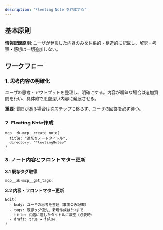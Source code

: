 ```yaml
---
description: "Fleeting Note を作成する"
---
```


## 基本原則

**情報記録原則**: ユーザが発言した内容のみを体系的・構造的に記載し、解釈・考察・感想は一切追加しない。

## ワークフロー

### 1. 思考内容の明確化

ユーザの思考・アウトプットを整理し、明確にする。内容が曖昧な場合は追加質問を行い、具体的で思慮深い内容に発展させる。

**重要**: 質問がある場合は次ステップに移らず、ユーザの回答を必ず待つ。

### 2. Fleeting Note作成

```
mcp__zk-mcp__create_note(
  title: "適切なノートタイトル",
  directory: "FleetingNotes"
)
```

### 3. ノート内容とフロントマター更新

**3.1 既存タグ取得**
```
mcp__zk-mcp__get_tags()
```

**3.2 内容・フロントマター更新**
```
Edit(
  - body: ユーザの思考を整理（事実のみ記載）
  - tags: 既存タグ優先、新規作成は3つまで
  - title: 内容に適したタイトルに調整（必要時）
  - draft: true → false
)
```
